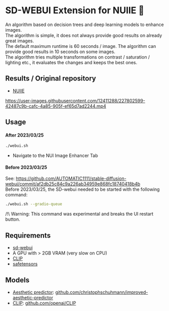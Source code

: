 # SD-WEBUI Extension for NUlIE 🐌
An algorithm based on decision trees and deep learning models to enhance images.  
The algorithm is simple, it does not always provide good results on already great images.  
The default maximum runtime is 60 seconds / image. The algorithm can provide good results in 10 seconds on some images.  
The algorithm tries multiple transformations on contrast / saturation / lighting etc., it evaluates the changes and keeps the best ones. 

## Results / Original repository
- [NUlIE](https://github.com/Whiax/NUl-Image-Enhancer)



https://user-images.githubusercontent.com/12411288/227802599-42487c9b-cafc-4a85-905f-ef65d7ad2244.mp4



## Usage

#### After 2023/03/25
```bash
./webui.sh
```
- Navigate to the NUl Image Enhancer Tab

#### Before 2023/03/25  
See: https://github.com/AUTOMATIC1111/stable-diffusion-webui/commit/af2db25c84c9a226ab34959e868fc18740418b4b  
Before 2023/03/25, the SD-webui needed to be started with the following command:
```bash
./webui.sh --gradio-queue
```
/!\ Warning: This command was experimental and breaks the UI restart button.

## Requirements

- [sd-webui](https://github.com/AUTOMATIC1111/stable-diffusion-webui/)
- A GPU with > 2GB VRAM (very slow on CPU)
- [CLIP](https://github.com/openai/CLIP)
- [safetensors](https://github.com/huggingface/safetensors)

## Models

- [Aesthetic predictor](https://github.com/christophschuhmann/improved-aesthetic-predictor): [github.com/christophschuhmann/improved-aesthetic-predictor](https://github.com/christophschuhmann/improved-aesthetic-predictor)
- [CLIP](https://github.com/openai/CLIP): [github.com/openai/CLIP](https://github.com/openai/CLIP)
